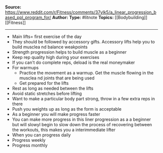---
---
**Source:** https://www.reddit.com/r/Fitness/comments/37ylk5/a_linear_progression_based_ppl_program_for/
**Author:** 
**Type:** #litnote 
**Topics:** [[Bodybuilding]] [[Fitness]]

----
- Main lifts= first exercise of the day
- They should be followed by accessory gifts. Accessory lifts help you to build musclea nd balance weakpoints
- Strength progression helps to build muscle as a beginner
- Keep rep quality high during your exercises
- If you can't do complete reps, deload is the real moneymaker
- For warmups
	- Practice the movement as a warmup. Get the muscle flowing in the musclea nd joints that are being used 
	- Get prepared for the lifts
- Rest as long as needed between the lifts
- Avoid static stretches before lifting
- Want to make a particular body part strong, throw in a few extra reps in there
- Push you weights up as long as the form is acceptable
- As a beginner you will make progress faster
- You can make more progress in this liner progression as a a beginner but will slowyl begin to slow down the process of recovering between the workouts, this makes you a interimmediate lifter
- When you can progress daily
- Progress weekly
- Progress monthly